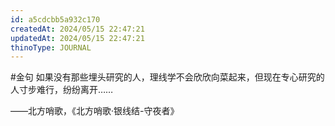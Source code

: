 ```yaml
---
id: a5cdcbb5a932c170
createdAt: 2024/05/15 22:47:21
updatedAt: 2024/05/15 22:47:21
thinoType: JOURNAL
---
```

#金句 如果没有那些埋头研究的人，理线学不会欣欣向菜起来，但现在专心研究的人寸步难行，纷纷离开……

——北方哨歌，《北方哨歌·银线结-守夜者》